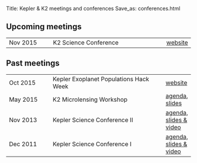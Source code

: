 Title: Kepler & K2 meetings and conferences
Save_as: conferences.html

## Upcoming meetings

<table class="table table-striped table-hover" style="max-width:40em;">

  <tr>
    <td style="width: 7em;">Nov 2015</td>
    <td style="width: 20em;">K2 Science Conference</td>
    <td><a href="http://lcogt.net/k2scicon/">website</a></td>
  </tr>
	
</table>


## Past meetings

<table class="table table-striped table-hover" style="max-width:40em;">

  <tr>
    <td style="width: 7em;">Oct 2015</td>
    <td style="width: 20em;">Kepler Exoplanet Populations Hack Week</td>
    <td><a href="http://keplerscience.arc.nasa.gov/KeplerHackWeek/">website</a></td>
	</tr>
	
  <tr>
    <td style="width: 7em;">May 2015</td>
    <td style="width: 20em;">K2 Microlensing Workshop</td>
    <td>
      <a href="http://keplerscience.arc.nasa.gov/K2MicrolensingWorkshop/Agenda/">agenda</a>,
      <a href="https://www.dropbox.com/sh/by07zmun9e9m7l7/AABvWyEtYOpRbxLVDqvLsgKRa?dl=0">slides</a>
    </td>
  </tr>

  <tr>
    <td>Nov 2013</td>
    <td>Kepler Science Conference II</td>
    <td>
      <a href="http://nexsci.caltech.edu/conferences/KeplerII/agenda.shtml">agenda, slides &amp; video</a>
    </td>
  </tr>

  <tr>
    <td>Dec 2011</td>
    <td>Kepler Science Conference I</td>
    <td>
      <a href="http://kepler.nasa.gov/Science/ForScientists/keplerconference/2011sessions/">agenda, slides &amp; video</a>
    </td>
  </tr>

</table>
